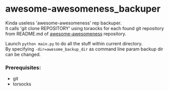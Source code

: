awesome-awesomeness_backuper
============================
Kinda useless 'awesome-awesomeness' rep backuper.<br>
It calls 'git clone REPOSITORY' using toraocks for each found git repository from README.md of [awesome-awesomeness](https://github.com/bayandin/awesome-awesomeness) repository.<br>

Launch `python main.py` to do all the stuff within current directory.<br>
By specifying `-dir=awesome_backup_dir` as command line param backup dir can be changed.

### Prerequisites:
* git
* torsocks
